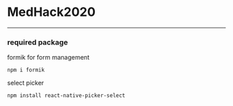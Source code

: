 # MedHack2020

---

### required package
formik for form management
```
npm i formik
```

select picker
```
npm install react-native-picker-select
```